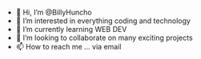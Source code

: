 - 👋 Hi, I’m @BillyHuncho
- 👀 I’m interested in everything coding and technology
- 🌱 I’m currently learning WEB DEV
- 💞️ I’m looking to collaborate on many exciting projects
- 📫 How to reach me ... via email

<!---
BillyHuncho/BillyHuncho is a ✨ special ✨ repository because its `README.md` (this file) appears on your GitHub profile.
You can click the Preview link to take a look at your changes.
--->
